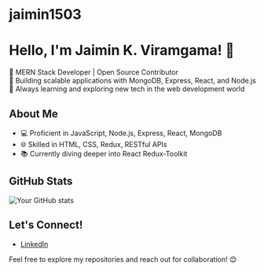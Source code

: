 # jaimin1503
# Hello, I'm Jaimin K. Viramgama! 👋

🌟 MERN Stack Developer | Open Source Contributor  
🚀 Building scalable applications with MongoDB, Express, React, and Node.js  
🌱 Always learning and exploring new tech in the web development world

## About Me
- 💻 Proficient in JavaScript, Node.js, Express, React, MongoDB
- 🌐 Skilled in HTML, CSS, Redux, RESTful APIs
- 📚 Currently diving deeper into React Redux-Toolkit

## GitHub Stats
![Your GitHub stats](https://github-readme-stats.vercel.app/api?username=jaimin1503&show_icons=true)

## Let's Connect!

- [LinkedIn](in/jaimin-viramgama)

Feel free to explore my repositories and reach out for collaboration! 😊
